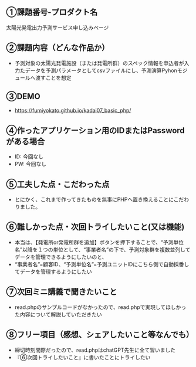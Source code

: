 ## ①課題番号-プロダクト名
太陽光発電出力予測サービス申し込みページ

## ②課題内容（どんな作品か）
- 予測対象の太陽光発電施設（または発電所群）のスペック情報を申込者が入力たデータを予測パラメータとしてcsvファイルにし、予測演算Pyhonモジュールへ渡すことを想定

## ③DEMO
- https://fumiyokato.github.io/kadai07_basic_php/

## ④作ったアプリケーション用のIDまたはPasswordがある場合
- ID: 今回なし
- PW: 今回なし

## ⑤工夫した点・こだわった点
- とにかく、これまで作ってきたものを無事にPHPへ置き換えることにこだわりました。

## ⑥難しかった点・次回トライしたいこと(又は機能)
- 本当は、【発電所or発電所群を追加】ボタンを押下することで、“予測単位名”以降を１つの単位として、“事業者名”の下で、予測対象群を複数並列してデータを管理できるようにしたいのと、
- “事業者名”=顧客ID、“予測単位名”=予測ユニットIDにこちら側で自動採番してデータを管理するようにしたい

## ⑦次回ミニ講義で聞きたいこと
- read.phpのサンプルコードがなかったので、read.phpで実現してほしかった内容について解説していただきたい

## ⑧フリー項目（感想、シェアしたいこと等なんでも）
- 締切時刻間際だったので、read.phpはchatGPT先生に全て習いました
- 『⑥次回トライしたいこと』に書いたことにトライしたい